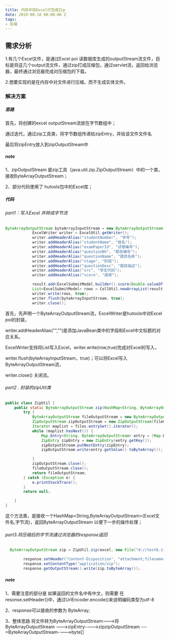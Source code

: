 ```yaml
---
title: 内存中将Excel打包成Zip
date: 2019-08-18 00:00:00 Z
tags:
- 后端
---
```


## 需求分析

1.有几个Excel文件，是通过Excel poi 读数据库生成的outputStream流文件，目标是将这几个output流文件，通过zip打成压缩包，通过servlet流，返回给浏览器，最终通过浏览器完成对压缩包的下载。

2.想要实现的是在内存中对文件进行压缩，而不生成实体文件。

### 解决方案

##### 思路

首先，将创建的excel outputStream流放在字节数组中；

通过迭代，通过zip工具类，将字节数组传递给zipEntry，并给该文件文件名

最后将zipEntry放入到zipOutputStream中

##### note

1、zipOutputStream 是zip工具（java.util.zip.ZipOutputStream）中的一个类，接收ByteArrayOutputStream；

2、部分代码使用了 hutools包中的Excel库；



##### 代码

###### part1：写入Excel 并转成字节流 

```java
ByteArrayOutputStream byteArrayInputStream = new ByteArrayOutputStream();
            ExcelWriter writer = ExcelUtil.getWriter();
            writer.addHeaderAlias("studentNumber", "学号");
            writer.addHeaderAlias("studentName", "姓名");
            writer.addHeaderAlias("examPaperId", "试卷编号");
            writer.addHeaderAlias("questionBh", "题目编号");
            writer.addHeaderAlias("questionName", "题目名称");
            writer.addHeaderAlias("stage", "阶段");
            writer.addHeaderAlias("questionDesc", "题目描述");
            writer.addHeaderAlias("src", "学生代码");
            writer.addHeaderAlias("score", "成绩");

            result.add(ExcelSubmitModel.builder().score(Double.valueOf(examInfo.getExaminationScore())).build());
            List<ExcelSubmitModel> rows = CollUtil.newArrayList(result);
            writer.write(rows, true);
            writer.flush(byteArrayInputStream, true);
            writer.close();
```

首先，先声明一个ByteArrayOutputStream流，ExcelWriter是hutools中对Excel poi的封装，

writer.addHeaderAlias("","")是添加JavaBean类中的字段和Excel中文标题的对应关系。

ExcelWriter支持将List<JavaBean>写入Excel，writer.write(row,true)完成对Excel的写入，

writer.flush(byteArrayInputStream，true)；可以将Excel写入ByteArrayOutputStream流，

writer.close() 关闭流。



###### part2 . 封装的zipUtil类

```java
public class ZipUtil {
    public static ByteArrayOutputStream zip(HashMap<String, ByteArrayOutputStream> files, File tar) {
        try {
            ByteArrayOutputStream fileOutputStream = new ByteArrayOutputStream();
            ZipOutputStream zipOutputStream = new ZipOutputStream(fileOutputStream);
            Iterator maplist = files.entrySet().iterator();
            while (maplist.hasNext()) {
                Map.Entry<String, ByteArrayOutputStream> entry = (Map.Entry<String, ByteArrayOutputStream>) maplist.next();
                ZipEntry zipEntry = new ZipEntry(entry.getKey());
                zipOutputStream.putNextEntry(zipEntry);
                zipOutputStream.write(entry.getValue().toByteArray());

            }
            zipOutputStream.close();
            fileOutputStream.close();
            return fileOutputStream;
        } catch (Exception e) {
            e.printStackTrace();
        }
        return null;

    }
}

```



这个方法类，是接收一个HashMap<String,ByteArrayOutputStream>(Excel文件名,字节流)，返回ByteArrayOutputStream 以便下一步的操作处理；

###### part3.将压缩后的字节流通过浏览器的response返回

```java
  ByteArrayOutputStream zip = ZipUtil.zip(excel, new File("d://test8.zip"));

        response.setHeader("Content-Disposition", "attachment;filename="+ URLEncoder.encode( examDesc + "_学生提交记录.zip","utf-8"));
        response.setContentType("application/zip");
        response.getOutputStream().write(zip.toByteArray());
```



##### note

1、需要注意的部分是 如果返回的文件名中有中文，则需要 在resonse.setHeader()中，通过UrlEncoder.encode()来说明编码类型为utf-8

2、response可以接收的参数为 ByteArray;

3、整体思路 将文件转为ByteArrayOutputStream--->将ByteArrayOutputStream --->zipEntry---->zipzipOutputStream --->ByteArrayOutputStream---->byte[]